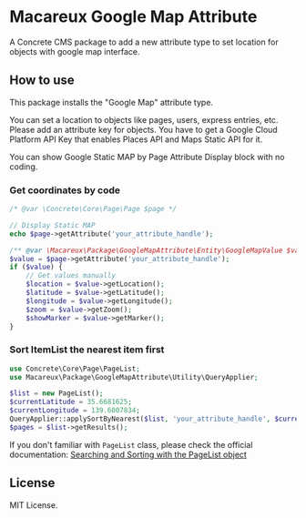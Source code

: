 # Macareux Google Map Attribute

A Concrete CMS package to add a new attribute type to set location for objects with google map interface.

## How to use

This package installs the "Google Map" attribute type.

You can set a location to objects like pages, users, express entries, etc.
Please add an attribute key for objects.
You have to get a Google Cloud Platform API Key that enables Places API and Maps Static API for it.

You can show Google Static MAP by Page Attribute Display block with no coding.

### Get coordinates by code

```php
/* @var \Concrete\Core\Page\Page $page */

// Display Static MAP
echo $page->getAttribute('your_attribute_handle');

/** @var \Macareux\Package\GoogleMapAttribute\Entity\GoogleMapValue $value */
$value = $page->getAttribute('your_attribute_handle');
if ($value) {
    // Get values manually
    $location = $value->getLocation();
    $latitude = $value->getLatitude();
    $longitude = $value->getLongitude();
    $zoom = $value->getZoom();
    $showMarker = $value->getMarker();
}
```

### Sort ItemList the nearest item first

```php
use Concrete\Core\Page\PageList;
use Macareux\Package\GoogleMapAttribute\Utility\QueryApplier;

$list = new PageList();
$currentLatitude = 35.6681625;
$currentLongitude = 139.6007834;
QueryApplier::applySortByNearest($list, 'your_attribute_handle', $currentLatitude, $currentLongitude);
$pages = $list->getResults();
```

If you don't familiar with `PageList` class, please check the official documentation:
[Searching and Sorting with the PageList object](https://documentation.concretecms.org/developers/pages-themes/working-with-pages/searching-and-sorting-with-the-pagelist-object)

## License

MIT License.
